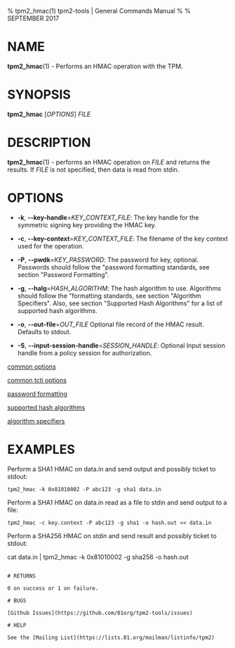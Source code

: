 % tpm2_hmac(1) tpm2-tools | General Commands Manual
%
% SEPTEMBER 2017

# NAME

**tpm2_hmac**(1) - Performs an HMAC operation with the TPM.

# SYNOPSIS

**tpm2_hmac** [*OPTIONS*] _FILE_

# DESCRIPTION

**tpm2_hmac**(1) - performs an HMAC operation on _FILE_ and returns the results. If
_FILE_ is not specified, then data is read from stdin.

# OPTIONS

 * **-k**, **--key-handle**=_KEY\_CONTEXT\_FILE_:
    The key handle for the symmetric signing key providing the HMAC key.

  * **-c**, **--key-context**=_KEY\_CONTEXT\_FILE_:
    The filename of the key context used for the operation.

  * **-P**, **--pwdk**=_KEY\_PASSWORD_:
    The password for key, optional. Passwords should follow the
    "password formatting standards, see section "Password Formatting".

  * **-g**, **--halg**=_HASH\_ALGORITHM_:
    The hash algorithm to use.
    Algorithms should follow the "formatting standards, see section
    "Algorithm Specifiers".
    Also, see section "Supported Hash Algorithms" for a list of supported hash
    algorithms.

  * **-o**, **--out-file**=_OUT\_FILE_
    Optional file record of the HMAC result. Defaults to stdout.

  * **-S**, **--input-session-handle**=_SESSION\_HANDLE_:
    Optional Input session handle from a policy session for authorization.

[common options](common/options.md)

[common tcti options](common/tcti.md)

[password formatting](common/password.md)

[supported hash algorithms](common/hash.md)

[algorithm specifiers](common/alg.md)

# EXAMPLES

Perform a SHA1 HMAC on data.in and send output and possibly ticket to stdout:

```
tpm2_hmac -k 0x81010002 -P abc123 -g sha1 data.in
```

Perform a SHA1 HMAC on data.in read as a file to stdin and send output to a file:
```
tpm2_hmac -c key.context -P abc123 -g sha1 -o hash.out << data.in
```
Perform a SHA256 HMAC on _stdin_ and send result and possibly ticket to stdout:

cat data.in | tpm2_hmac -k 0x81010002 -g sha256 -o hash.out
```

# RETURNS

0 on success or 1 on failure.

# BUGS

[Github Issues](https://github.com/01org/tpm2-tools/issues)

# HELP

See the [Mailing List](https://lists.01.org/mailman/listinfo/tpm2)